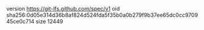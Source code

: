 version https://git-lfs.github.com/spec/v1
oid sha256:0d05e314d36b8af824d524fda5f35b0a0b279f9b37ee65dc0cc970945ce0c714
size 12449
